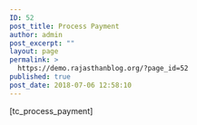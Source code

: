 ```yaml
---
ID: 52
post_title: Process Payment
author: admin
post_excerpt: ""
layout: page
permalink: >
  https://demo.rajasthanblog.org/?page_id=52
published: true
post_date: 2018-07-06 12:58:10
---
```

[tc_process_payment]